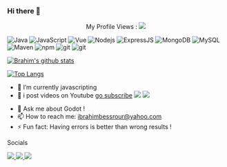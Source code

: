 ### Hi there 👋

<center>
My Profile Views :
 <img src="http://profile-counter.glitch.me/MrBessrour/count.svg" />
</center>
<p>
<img alt="Java" src="https://img.shields.io/badge/-Java-red?style=flat-square&logo=Java&logoColor=white" />

<img alt="JavaScript" src="https://img.shields.io/badge/-Javascript-yellow?style=flat-square&logo=javaScript&logoColor=white" />
<img alt="Vue" src="https://img.shields.io/badge/-Vue-41B883?style=flat-square&logo=vue.js&logoColor=white" />
<img alt="Nodejs" src="https://img.shields.io/badge/-NodeJS-43853d?style=flat-square&logo=Node.js&logoColor=white" />
<img alt="ExpressJS" src="https://img.shields.io/badge/-ExpressJS-3a8338?style=flat-square&logo=Express&logoColor=white" />

<img alt="MongoDB" src="https://img.shields.io/badge/-MongoDB-13aa52?style=flat-square&logo=mongodb&logoColor=white" />
<img alt="MySQL" src="https://img.shields.io/badge/-MySQL-00758F?style=flat-square&logo=MySQL&logoColor=white" />
 
<img alt="Maven" src="https://img.shields.io/badge/-Maven-blue?style=flat-square&logo=Apache%20Maven&logoColor=white" />
<img alt="npm" src="https://img.shields.io/badge/-NPM-CB3837?style=flat-square&logo=npm&logoColor=white" />
<img alt="git" src="https://img.shields.io/badge/-Git-F05032?style=flat-square&logo=git&logoColor=white" />
 
<img alt="git" src="https://img.shields.io/badge/-Godot%20Engine-blue?style=flat-square&logo=Godot%20Engine&logoColor=white" />
 
</p>

[![Brahim's github stats](https://github-readme-stats.vercel.app/api?username=MrBessrour&show_icons=true&theme=dark  )](https://github.com/MrBessrour)

[![Top Langs](https://github-readme-stats.vercel.app/api/top-langs/?username=MrBessrour&layout=compact&show_icons=true&theme=dark )](https://github.com/anuraghazra/github-readme-stats)


<!-- - 🔭 I’m currently working on ... -->
- 🌱 I’m currently javascripting 
- 👯 i post videos on Youtube [go subscribe](https://www.youtube.com/c/BrahimBessrour) <img src="https://img.shields.io/youtube/channel/subscribers/UC9uUuLUFIvkoHsPJbVyUJqg?style=social"> <img src="https://img.shields.io/youtube/channel/views/UC9uUuLUFIvkoHsPJbVyUJqg?style=social">
<!-- - 🤔 I’m looking for help with ... -->
- 💬 Ask me about Godot !
- 📫 How to reach me: ibrahimbessrour@yahoo.com
- ⚡ Fun fact: Having errors is better than wrong results !

Socials
<p>
 <a href="https://www.linkedin.com/in/brahim-bessrour-905355177/" target="_blank">
  <img src="https://img.shields.io/badge/-LinkedIn-blue?style=flat-square&logo=LinkedIn&logoColor=white">
 </a>
  <a href="https://www.youtube.com/channel/UC9uUuLUFIvkoHsPJbVyUJqg" target="_blank">
  <img src="https://img.shields.io/badge/-YouTube-red?style=flat-square&logo=YouTube&logoColor=white">
 </a>
   </a>
  <a href="https://stackoverflow.com/users/12956008/brahim-bessrour?tab=profile" target="_blank">
  <img src="https://img.shields.io/badge/-Stack%20Overflow-gray?style=flat-square&logo=Stack%20Overflow&logoColor=white">
 </a>
</p>


